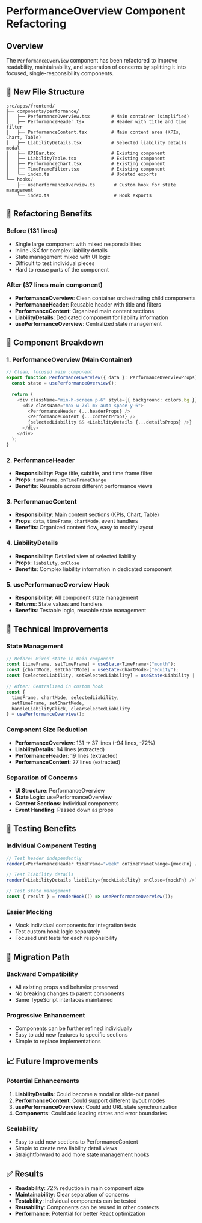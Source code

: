 # PerformanceOverview Component Refactoring

## Overview

The `PerformanceOverview` component has been refactored to improve readability, maintainability, and separation of concerns by splitting it into focused, single-responsibility components.

## 📁 New File Structure

```
src/apps/frontend/
├── components/performance/
│   ├── PerformanceOverview.tsx        # Main container (simplified)
│   ├── PerformanceHeader.tsx          # Header with title and time filter
│   ├── PerformanceContent.tsx         # Main content area (KPIs, Chart, Table)
│   ├── LiabilityDetails.tsx           # Selected liability details modal
│   ├── KPIBar.tsx                     # Existing component
│   ├── LiabilityTable.tsx             # Existing component
│   ├── PerformanceChart.tsx           # Existing component
│   ├── TimeFrameFilter.tsx            # Existing component
│   └── index.ts                       # Updated exports
└── hooks/
    ├── usePerformanceOverview.ts       # Custom hook for state management
    └── index.ts                        # Hook exports
```

## 🎯 Refactoring Benefits

### Before (131 lines)
- Single large component with mixed responsibilities
- Inline JSX for complex liability details
- State management mixed with UI logic
- Difficult to test individual pieces
- Hard to reuse parts of the component

### After (37 lines main component)
- **PerformanceOverview**: Clean container orchestrating child components
- **PerformanceHeader**: Reusable header with title and filters
- **PerformanceContent**: Organized main content sections
- **LiabilityDetails**: Dedicated component for liability information
- **usePerformanceOverview**: Centralized state management

## 🧩 Component Breakdown

### 1. PerformanceOverview (Main Container)
```typescript
// Clean, focused main component
export function PerformanceOverview({ data }: PerformanceOverviewProps) {
  const state = usePerformanceOverview();
  
  return (
    <div className="min-h-screen p-6" style={{ background: colors.bg }}>
      <div className="max-w-7xl mx-auto space-y-6">
        <PerformanceHeader {...headerProps} />
        <PerformanceContent {...contentProps} />
        {selectedLiability && <LiabilityDetails {...detailsProps} />}
      </div>
    </div>
  );
}
```

### 2. PerformanceHeader
- **Responsibility**: Page title, subtitle, and time frame filter
- **Props**: `timeFrame`, `onTimeFrameChange`
- **Benefits**: Reusable across different performance views

### 3. PerformanceContent
- **Responsibility**: Main content sections (KPIs, Chart, Table)
- **Props**: `data`, `timeFrame`, `chartMode`, event handlers
- **Benefits**: Organized content flow, easy to modify layout

### 4. LiabilityDetails
- **Responsibility**: Detailed view of selected liability
- **Props**: `liability`, `onClose`
- **Benefits**: Complex liability information in dedicated component

### 5. usePerformanceOverview Hook
- **Responsibility**: All component state management
- **Returns**: State values and handlers
- **Benefits**: Testable logic, reusable state management

## 🔧 Technical Improvements

### State Management
```typescript
// Before: Mixed state in main component
const [timeFrame, setTimeFrame] = useState<TimeFrame>("month");
const [chartMode, setChartMode] = useState<ChartMode>("equity");
const [selectedLiability, setSelectedLiability] = useState<Liability | null>(null);

// After: Centralized in custom hook
const {
  timeFrame, chartMode, selectedLiability,
  setTimeFrame, setChartMode, 
  handleLiabilityClick, clearSelectedLiability
} = usePerformanceOverview();
```

### Component Size Reduction
- **PerformanceOverview**: 131 → 37 lines (-94 lines, -72%)
- **LiabilityDetails**: 84 lines (extracted)
- **PerformanceHeader**: 19 lines (extracted)
- **PerformanceContent**: 27 lines (extracted)

### Separation of Concerns
- **UI Structure**: PerformanceOverview
- **State Logic**: usePerformanceOverview
- **Content Sections**: Individual components
- **Event Handling**: Passed down as props

## 🧪 Testing Benefits

### Individual Component Testing
```typescript
// Test header independently
render(<PerformanceHeader timeFrame="week" onTimeFrameChange={mockFn} />);

// Test liability details
render(<LiabilityDetails liability={mockLiability} onClose={mockFn} />);

// Test state management
const { result } = renderHook(() => usePerformanceOverview());
```

### Easier Mocking
- Mock individual components for integration tests
- Test custom hook logic separately
- Focused unit tests for each responsibility

## 🔄 Migration Path

### Backward Compatibility
- All existing props and behavior preserved
- No breaking changes to parent components
- Same TypeScript interfaces maintained

### Progressive Enhancement
- Components can be further refined individually
- Easy to add new features to specific sections
- Simple to replace implementations

## 📈 Future Improvements

### Potential Enhancements
1. **LiabilityDetails**: Could become a modal or slide-out panel
2. **PerformanceContent**: Could support different layout modes
3. **usePerformanceOverview**: Could add URL state synchronization
4. **Components**: Could add loading states and error boundaries

### Scalability
- Easy to add new sections to PerformanceContent
- Simple to create new liability detail views
- Straightforward to add more state management hooks

## ✅ Results

- **Readability**: 72% reduction in main component size
- **Maintainability**: Clear separation of concerns
- **Testability**: Individual components can be tested
- **Reusability**: Components can be reused in other contexts
- **Performance**: Potential for better React optimization
